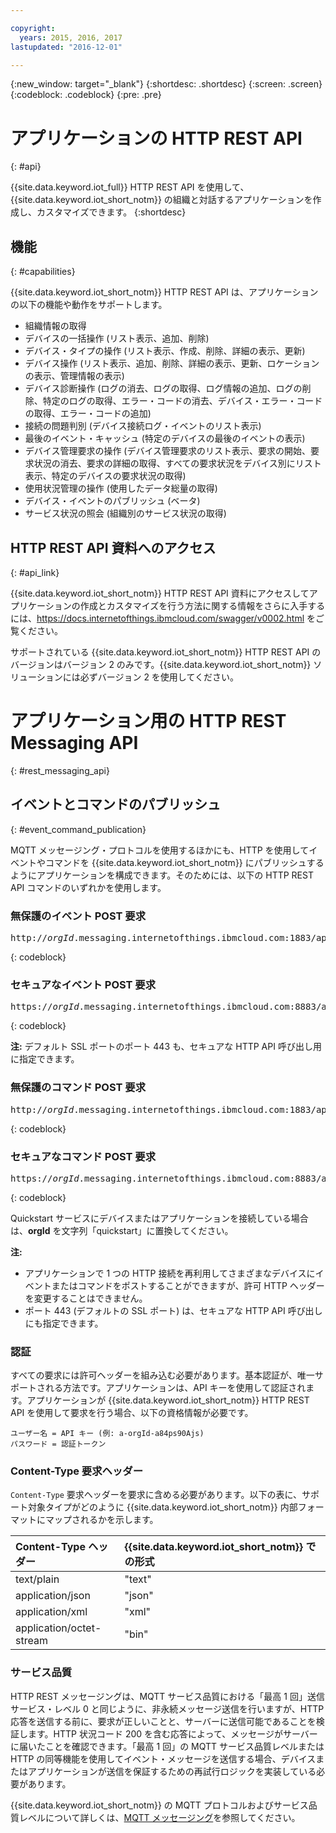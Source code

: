 ```yaml
---

copyright:
  years: 2015, 2016, 2017
lastupdated: "2016-12-01"

---
```


{:new_window: target="_blank"}
{:shortdesc: .shortdesc}
{:screen: .screen}
{:codeblock: .codeblock}
{:pre: .pre}

# アプリケーションの HTTP REST API
{: #api}

{{site.data.keyword.iot_full}} HTTP REST API を使用して、{{site.data.keyword.iot_short_notm}} の組織と対話するアプリケーションを作成し、カスタマイズできます。
{:shortdesc}

## 機能
{: #capabilities}

{{site.data.keyword.iot_short_notm}} HTTP REST API は、アプリケーションの以下の機能や動作をサポートします。

- 組織情報の取得
- デバイスの一括操作 (リスト表示、追加、削除)
- デバイス・タイプの操作 (リスト表示、作成、削除、詳細の表示、更新)
- デバイス操作 (リスト表示、追加、削除、詳細の表示、更新、ロケーションの表示、管理情報の表示)
- デバイス診断操作 (ログの消去、ログの取得、ログ情報の追加、ログの削除、特定のログの取得、エラー・コードの消去、デバイス・エラー・コードの取得、エラー・コードの追加)
- 接続の問題判別 (デバイス接続ログ・イベントのリスト表示)
- 最後のイベント・キャッシュ (特定のデバイスの最後のイベントの表示)
- デバイス管理要求の操作 (デバイス管理要求のリスト表示、要求の開始、要求状況の消去、要求の詳細の取得、すべての要求状況をデバイス別にリスト表示、特定のデバイスの要求状況の取得)
- 使用状況管理の操作 (使用したデータ総量の取得)
- デバイス・イベントのパブリッシュ (ベータ)
- サービス状況の照会 (組織別のサービス状況の取得)

## HTTP REST API 資料へのアクセス
{: #api_link}

{{site.data.keyword.iot_short_notm}} HTTP REST API 資料にアクセスしてアプリケーションの作成とカスタマイズを行う方法に関する情報をさらに入手するには、https://docs.internetofthings.ibmcloud.com/swagger/v0002.html をご覧ください。

サポートされている {{site.data.keyword.iot_short_notm}} HTTP REST API のバージョンはバージョン 2 のみです。{{site.data.keyword.iot_short_notm}} ソリューションには必ずバージョン 2 を使用してください。



# アプリケーション用の HTTP REST Messaging API
{: #rest_messaging_api}

## イベントとコマンドのパブリッシュ
{: #event_command_publication}

MQTT メッセージング・プロトコルを使用するほかにも、HTTP を使用してイベントやコマンドを {{site.data.keyword.iot_short_notm}} にパブリッシュするようにアプリケーションを構成できます。そのためには、以下の HTTP REST API コマンドのいずれかを使用します。

### 無保護のイベント POST 要求
<pre class="pre">http://<var class="keyword varname">orgId</var>.messaging.internetofthings.ibmcloud.com:1883/api/v0002/application/types/<var class="keyword varname">typeId</var>/devices/<var class="keyword varname">deviceId</var>/events/<var class="keyword varname">eventId</var></pre>
{: codeblock}

### セキュアなイベント POST 要求
<pre class="pre">https://<var class="keyword varname">orgId</var>.messaging.internetofthings.ibmcloud.com:8883/api/v0002/application/types/<var class="keyword varname">typeId</var>/devices/<var class="keyword varname">deviceId</var>/events/<var class="keyword varname">eventId</var></pre>
{: codeblock}

**注:** デフォルト SSL ポートのポート 443 も、セキュアな HTTP API 呼び出し用に指定できます。

### 無保護のコマンド POST 要求
<pre class="pre">http://<var class="keyword varname">orgId</var>.messaging.internetofthings.ibmcloud.com:1883/api/v0002/application/types/<var class="keyword varname">typeId</var>/devices/<var class="keyword varname">deviceId</var>/commands/<var class="keyword varname">eventId</var></pre>
{: codeblock}

### セキュアなコマンド POST 要求
<pre class="pre">https://<var class="keyword varname">orgId</var>.messaging.internetofthings.ibmcloud.com:8883/api/v0002/application/types/<var class="keyword varname">typeId</var>/devices/<var class="keyword varname">deviceId</var>/commands/<var class="keyword varname">eventId</var></pre>
{: codeblock}

Quickstart サービスにデバイスまたはアプリケーションを接続している場合は、**orgId** を文字列「quickstart」に置換してください。

**注:** 
- アプリケーションで 1 つの HTTP 接続を再利用してさまざまなデバイスにイベントまたはコマンドをポストすることができますが、許可 HTTP ヘッダーを変更することはできません。 
- ポート 443 (デフォルトの SSL ポート) は、セキュアな HTTP API 呼び出しにも指定できます。

### 認証

すべての要求には許可ヘッダーを組み込む必要があります。基本認証が、唯一サポートされる方法です。アプリケーションは、API キーを使用して認証されます。アプリケーションが {{site.data.keyword.iot_short_notm}} HTTP REST API を使用して要求を行う場合、以下の資格情報が必要です。

```
ユーザー名 = API キー (例: a-orgId-a84ps90Ajs)
パスワード = 認証トークン
```

### Content-Type 要求ヘッダー

`Content-Type` 要求ヘッダーを要求に含める必要があります。以下の表に、サポート対象タイプがどのように {{site.data.keyword.iot_short_notm}} 内部フォーマットにマップされるかを示します。

|Content-Type ヘッダー|{{site.data.keyword.iot_short_notm}} での形式 |
|:---|:---|
|text/plain|"text"
|application/json| "json"
|application/xml | "xml"
|application/octet-stream|"bin"

### サービス品質

HTTP REST メッセージングは、MQTT サービス品質における「最高 1 回」送信サービス・レベル 0 と同じように、非永続メッセージ送信を行いますが、HTTP 応答を送信する前に、要求が正しいことと、サーバーに送信可能であることを検証します。HTTP 状況コード 200 を含む応答によって、メッセージがサーバーに届いたことを確認できます。「最高 1 回」の MQTT サービス品質レベルまたは HTTP の同等機能を使用してイベント・メッセージを送信する場合、デバイスまたはアプリケーションが送信を保証するための再試行ロジックを実装している必要があります。


{{site.data.keyword.iot_short_notm}} の MQTT プロトコルおよびサービス品質レベルについて詳しくは、[MQTT メッセージング](../reference/mqtt/index.html)を参照してください。
